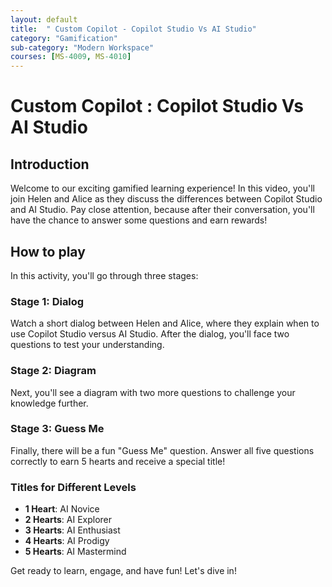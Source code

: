 ```yaml
---
layout: default
title:  " Custom Copilot - Copilot Studio Vs AI Studio"
category: "Gamification"
sub-category: "Modern Workspace"
courses: [MS-4009, MS-4010]
---
```

# Custom Copilot : Copilot Studio Vs AI Studio

## Introduction

Welcome to our exciting gamified learning experience! In this video, you'll join Helen and Alice as they discuss the differences between Copilot Studio and AI Studio. Pay close attention, because after their conversation, you'll have the chance to answer some questions and earn rewards!

## How to play

In this activity, you'll go through three stages:

### Stage 1: Dialog
Watch a short dialog between Helen and Alice, where they explain when to use Copilot Studio versus AI Studio. After the dialog, you'll face two questions to test your understanding.


### Stage 2: Diagram
Next, you'll see a diagram with two more questions to challenge your knowledge further.

### Stage 3: Guess Me
Finally, there will be a fun "Guess Me" question. Answer all five questions correctly to earn 5 hearts and receive a special title!

### Titles for Different Levels

- **1 Heart**: AI Novice
- **2 Hearts**: AI Explorer
- **3 Hearts**: AI Enthusiast
- **4 Hearts**: AI Prodigy
- **5 Hearts**: AI Mastermind

Get ready to learn, engage, and have fun! Let's dive in!
